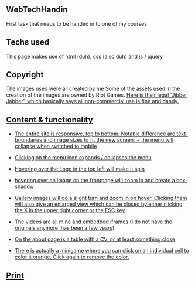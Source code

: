 ## WebTechHandin
First task that needs to be handed in to one of my courses

## Techs used

This page makes use of html (duh), css (also duh) and js / jquery

## Copyright

The images used were all created by me
Some of the assets used in the creation of the images are owned by Riot Games. <a href="https://www.riotgames.com/en/legal">Here is their legal "Jibber Jabber" which basically says all non-commercial use is fine and dandy.

## Content & functionality

- The entire site is responsive, top to bottom. Notable difference are text-boundaries and image sizes to fit the new screen, + the menu will collapse when switched to mobile

- Clicking on the menu icon expands / collapses the menu

- Hovering over the Logo in the top left will make it spin

- hovering over an image on the frontpage will zoom in and create a box-shadow

- Gallery images will do a slight turn and zoom in on hover. Clicking them will also give an enlarged view which can be closed by either clicking the X in the upper right corner or the ESC key

- The videos are all mine and embedded iframes (I do not have the originals anymore, has been a few years)

- On the about page is a table with a CV, or at least something close

- There is actually a minigame where you can click on an individual cell to color it orange. Click again to remove the color.

## Print